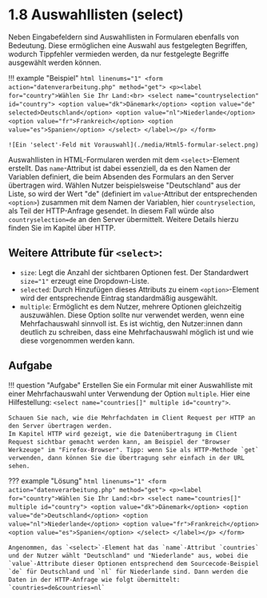 # 1.8 Auswahllisten (select)

Neben Eingabefeldern sind Auswahllisten in Formularen ebenfalls von Bedeutung. Diese ermöglichen eine Auswahl aus festgelegten Begriffen, wodurch Tippfehler vermieden werden, da nur festgelegte Begriffe ausgewählt werden können. 

!!! example "Beispiel"
    ```html linenums="1"
    <form action="datenverarbeitung.php" method="get">
      <p><label for="country">Wählen Sie Ihr Land:<br>
        <select name="countryselection" id="country">
          <option value="dk">Dänemark</option>
          <option value="de" selected>Deutschland</option>
          <option value="nl">Niederlande</option>
          <option value="fr">Frankreich</option>
          <option value="es">Spanien</option>
        </select>
      </label></p>
    </form>
    ```

    ![Ein 'select'-Feld mit Vorauswahl](./media/Html5-formular-select.png)

Auswahllisten in HTML-Formularen werden mit dem `<select>`-Element erstellt. Das `name`-Attribut ist dabei essenziell, da es den Namen der Variablen definiert, die beim Absenden des Formulars an den Server übertragen wird. Wählen Nutzer beispielsweise "Deutschland" aus der Liste, so wird der Wert "de" (definiert im `value`-Attribut der entsprechenden `<option>`) zusammen mit dem Namen der Variablen, hier `countryselection`, als Teil der HTTP-Anfrage gesendet. In diesem Fall würde also `countryselection=de` an den Server übermittelt. Weitere Details hierzu finden Sie im Kapitel über HTTP.

## Weitere Attribute für `<select>`:

- `size`: Legt die Anzahl der sichtbaren Optionen fest. Der Standardwert `size="1"` erzeugt eine Dropdown-Liste.
- `selected`: Durch Hinzufügen dieses Attributs zu einem `<option>`-Element wird der entsprechende Eintrag standardmäßig ausgewählt.
- `multiple`: Ermöglicht es dem Nutzer, mehrere Optionen gleichzeitig auszuwählen. Diese Option sollte nur verwendet werden, wenn eine Mehrfachauswahl sinnvoll ist. Es ist wichtig, den Nutzer:innen dann deutlich zu schreiben, dass eine Mehrfachauswahl möglich ist und wie diese vorgenommen werden kann.


## Aufgabe

!!! question "Aufgabe"
    Erstellen Sie ein Formular mit einer Auswahlliste mit einer Mehrfachauswahl unter Verwendung der Option `multiple`. Hier eine Hilfestellung: `<select name="countries[]" multiple id="country">`.

    Schauen Sie nach, wie die Mehrfachdaten im Client Request per HTTP an den Server übertragen werden.
    Im Kapitel HTTP wird gezeigt, wie die Datenübertragung im Client Request sichtbar gemacht werden kann, am Beispiel der "Browser Werkzeuge" im "Firefox-Browser". Tipp: wenn Sie als HTTP-Methode `get` verwenden, dann können Sie die Übertragung sehr einfach in der URL sehen.

??? example "Lösung"
    ```html linenums="1"
    <form action="datenverarbeitung.php" method="get">
      <p><label for="country">Wählen Sie Ihr Land:<br>
        <select name="countries[]" multiple id="country">
          <option value="dk">Dänemark</option>
          <option value="de">Deutschland</option>
          <option value="nl">Niederlande</option>
          <option value="fr">Frankreich</option>
          <option value="es">Spanien</option>
        </select>
      </label></p>
    </form>
    ```

    Angenommen, das `<select>`-Element hat das `name`-Attribut `countries` und der Nutzer wählt "Deutschland" und "Niederlande" aus, wobei die `value`-Attribute dieser Optionen entsprechend dem Sourcecode-Beispiel `de` für Deutschland und `nl` für Niederlande sind. Dann werden die Daten in der HTTP-Anfrage wie folgt übermittelt: `countries=de&countries=nl`
